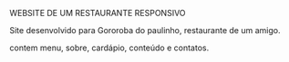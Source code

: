 WEBSITE DE UM RESTAURANTE RESPONSIVO

Site desenvolvido para Gororoba do paulinho, restaurante de um amigo.

contem menu, sobre, cardápio, conteúdo e contatos.



